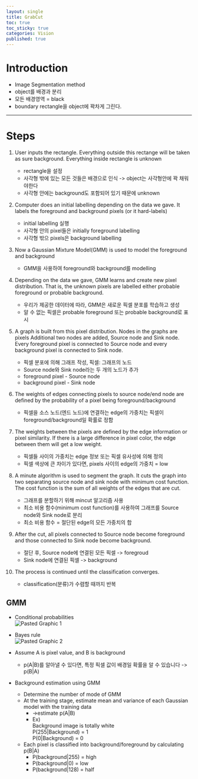 ```yaml
---
layout: single
title: GrabCut
toc: true
toc_sticky: true
categories: Vision
published: true
---
```


# Introduction
* Image Segmentation method
* object를 배경과 분리
* 모든 배경영역 = black
* boundary rectangle을 object에 꽉차게 그린다.

--------

# Steps
1. User inputs the rectangle. Everything outside this rectange will be taken as sure background. Everything inside rectangle is unknown
    * rectangle을 설정
    * 사각형 밖에 있는 모든 것들은 배경으로 인식 -> object는 사각형안에 꽉 채워야한다
    * 사각형 안에는 background도 포함되어 있기 때문에 unknown
    
2. Computer does an initial labelling depending on the data we gave. It labels the foreground and background pixels (or it hard-labels)
    * initial labelling 실행
    * 사각형 안의 pixel들은 initially foreground labelling
    * 사각형 밖으 pixels은 background labelling
    
3. Now a Gaussian Mixture Model(GMM) is used to model the foreground and background
    * GMM을 사용하여 foreground와 background를 modelling
    
4. Depending on the data we gave, GMM learns and create new pixel distribution. That is, the unknown pixels are labelled either probable foreground or probable background. 
    * 우리가 제공한 데이터에 따라, GMM은 새로운 픽셀 분포를 학습하고 생성
    * 알 수 없는 픽셀은 probable foreground 또는 probable background로 표시
    
5. A graph is built from this pixel distribution. Nodes in the graphs are pixels Additional two nodes are added, Source node and Sink node. Every foreground pixel is connected to Source node and every background pixel is connected to Sink node.
    * 픽셀 분포에 의해 그래프 작성, 픽셀: 그래프의 노드
    * Source node와 Sink node라는 두 개의 노드가 추가
    * foreground pixel - Source node
    * background pixel - Sink node
    
6. The weights of edges connecting pixels to source node/end node are defined by the probability of a pixel being foreground/background
    * 픽셀을 소스 노드(엔드 노드)에 연결하는 edge의 가중치는 픽셀이 foreground/background일 확률로 정함
    
7. The weights between the pixels are defined by the edge information or pixel similarity. If there is a large difference in pixel color, the edge between them will get a low weight.
    * 픽셀들 사이의 가중치는 edge 정보 또는 픽셀 유사성에 의해 정의
    * 픽셀 색상에 큰 차이가 있다면, pixels 사이의 edge의 가중치 = low
    
8. A minute algorithm is used to segment the graph. It cuts the graph into two separating source node and sink node with minimum cost function. The cost function is the sum of all weights of the edges that are cut.
    * 그래프를 분할하기 위해 mincut 알고리즘 사용
    * 최소 비용 함수(minimum cost function)를 사용하여 그래프를 Source node와 Sink node로 분리
    * 최소 비용 함수 = 절단된 edge의 모든 가중치의 합
    
9. After the cut, all pixels connected to Source node become foreground and those connected to Sink node become background.
    * 절단 후, Source node에 연결된 모든 픽셀 -> foregroud
    * Sink node에 연결된 픽셀 -> background
    
10. The process is continued until the classification converges.
    * classification(분류)가 수렴할 때까지 반복

## GMM
* Conditional probabilities<br/>
  ![Pasted Graphic 1](https://user-images.githubusercontent.com/63464299/193404373-1ddb794b-98ba-415e-9288-6e1e7170d8c5.png)

* Bayes rule<br/>
  ![Pasted Graphic 2](https://user-images.githubusercontent.com/63464299/193404378-51dd0482-8d8f-4e2f-aac8-a8e85788c8ec.png)

 * Assume A is pixel value, and B is background
     * p(A\|B)를 알아낼 수 있다면, 특정 픽셀 값이 배경일 확률을 알 수 있습니다 -> p(B\|A)
 * Background estimation using GMM
     * Determine the number of mode of GMM
     * At the training stage, estimate mean and variance of each Gaussian model with the training data
          * ->estimate p(A\|B)
          * Ex)<br/>
            Background image is totally white<br/>
            P(255\|Background) = 1<br/>
            P(0\|Background) = 0
     * Each pixel is classified into background/foreground by calculating p(B\|A)
          * P(background\|255) = high
          * P(background\|0) = low
          * P(background\|128) = half
